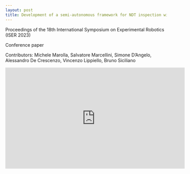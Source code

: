 ```yaml
---
layout: post
title: Development of a semi-autonomous framework for NDT inspection with a tilting aerial manipulator
---
```


Proceedings of the 18th International Symposium on Experimental Robotics (ISER 2023)

Conference paper

Contributors: Michele Marolla, Salvatore Marcellini, Simone D’Angelo, Alessandro De Crescenzo, Vincenzo Lippiello, Bruno Siciliano

<div class="rwd-video">
<iframe width="560" height="315" src="https://www.youtube.com/embed/BuaigozJK-M?si=bAIeQODbGL93cdrB" title="YouTube video player" frameborder="0" allow="accelerometer; autoplay; clipboard-write; encrypted-media; gyroscope; picture-in-picture; web-share" referrerpolicy="strict-origin-when-cross-origin" allowfullscreen></iframe>
</div>